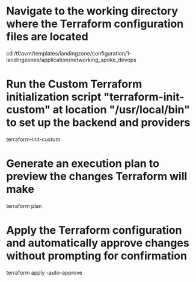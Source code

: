 # Navigate to the working directory where the Terraform configuration files are located
cd /tf/avm/templates/landingzone/configuration/1-landingzones/application/networking_spoke_devops

# Run the **Custom** Terraform initialization script "terraform-init-custom" at location "/usr/local/bin" to set up the backend and providers
terraform-init-custom 

# Generate an execution plan to preview the changes Terraform will make
terraform plan

# Apply the Terraform configuration and automatically approve changes without prompting for confirmation
terraform apply -auto-approve
